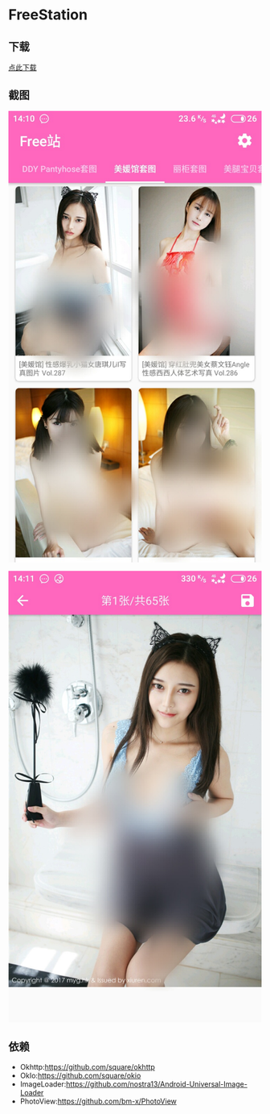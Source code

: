 # FreeStation

## 下载

[点此下载](https://github.com/Dxys-cmt/FreeStation/blob/master/apk/Free%E7%AB%99.apk)

## 截图

![主页](/readme/S71008-14105237.jpg)

![套图内](/readme/S71008-14111742.jpg)

## 依赖

- Okhttp:https://github.com/square/okhttp
- OkIo:https://github.com/square/okio
- ImageLoader:https://github.com/nostra13/Android-Universal-Image-Loader
- PhotoView:https://github.com/bm-x/PhotoView
